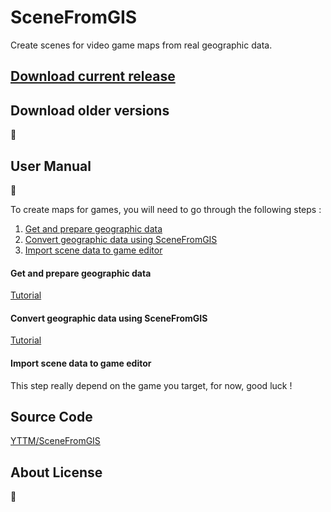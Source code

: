 # SceneFromGIS

Create scenes for video game maps from real geographic data.


## [Download current release]()

## Download older versions

🚧

## User Manual

🚧

To create maps for games, you will need to go through the following steps :
1. [Get and prepare geographic data](#get-and-prepare-geographic-data)
2. [Convert geographic data using SceneFromGIS](#convert-geographic-data-using-scenefromgis)
3. [Import scene data to game editor](#import-scene-data-to-game-editor)

#### Get and prepare geographic data
[Tutorial](https://docs.google.com/document/d/1kLQgOUDipBHRCMN29pi7MnWtXafHJXnVJtyrRn5T8X4)

#### Convert geographic data using SceneFromGIS
[Tutorial](https://docs.google.com/document/d/1BkWSHitI2b5kh3-Jq66k5U5bj9eadZvMU_zNiOZynt4)

#### Import scene data to game editor
This step really depend on the game you target, for now, good luck !


## Source Code

[YTTM/SceneFromGIS](https://github.com/YTTM/SceneFromGIS)

## About License

🚧
